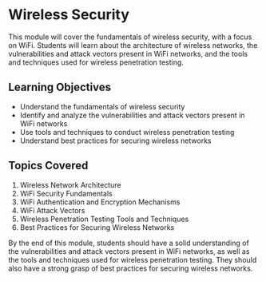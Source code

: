 # Wireless Security

This module will cover the fundamentals of wireless security, with a focus on WiFi. Students will learn about the architecture of wireless networks, the vulnerabilities and attack vectors present in WiFi networks, and the tools and techniques used for wireless penetration testing.

## Learning Objectives

- Understand the fundamentals of wireless security
- Identify and analyze the vulnerabilities and attack vectors present in WiFi networks
- Use tools and techniques to conduct wireless penetration testing
- Understand best practices for securing wireless networks

## Topics Covered

1. Wireless Network Architecture
2. WiFi Security Fundamentals
3. WiFi Authentication and Encryption Mechanisms
4. WiFi Attack Vectors
5. Wireless Penetration Testing Tools and Techniques
6. Best Practices for Securing Wireless Networks

By the end of this module, students should have a solid understanding of the vulnerabilities and attack vectors present in WiFi networks, as well as the tools and techniques used for wireless penetration testing. They should also have a strong grasp of best practices for securing wireless networks.
